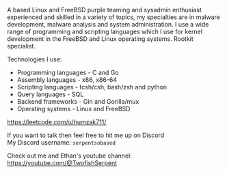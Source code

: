 A based Linux and FreeBSD purple teaming and sysadmin enthusiast experienced and skilled in a variety of topics, my specialties are in malware development, malware analysis and system administration.
I use a wide range of programming and scripting languages which I use for kernel development in the FreeBSD and Linux operating systems.
Rootkit specialist.

Technologies I use:<br>
- Programming languages - C and Go
- Assembly languages - x86, x86-64
- Scripting languages - tcsh/csh, bash/zsh and python
- Query languages - SQL
- Backend frameworks - Gin and Gorilla/mux
- Operating systems - Linux and FreeBSD

https://leetcode.com/u/humzak711/

If you want to talk then feel free to hit me up on Discord<br>
My Discord username: `serpentsobased`

Check out me and Ethan's youtube channel: https://youtube.com/@TwofishSerpent
